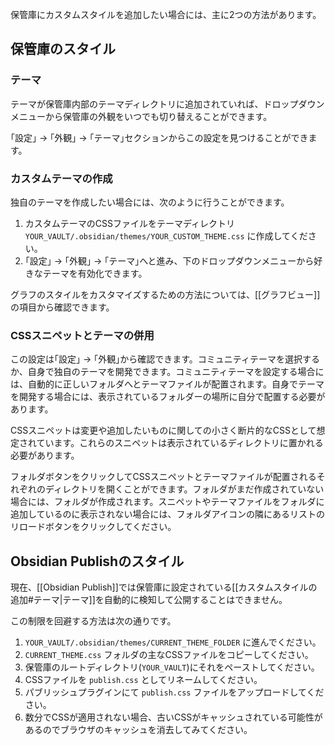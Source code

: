 保管庫にカスタムスタイルを追加したい場合には、主に2つの方法があります。

## 保管庫のスタイル

### テーマ

テーマが保管庫内部のテーマディレクトリに追加されていれば、ドロップダウンメニューから保管庫の外観をいつでも切り替えることができます。

｢設定｣ → ｢外観｣ → ｢テーマ｣セクションからこの設定を見つけることができます。

### カスタムテーマの作成

独自のテーマを作成したい場合には、次のように行うことができます。

1. カスタムテーマのCSSファイルをテーマディレクトリ `YOUR_VAULT/.obsidian/themes/YOUR_CUSTOM_THEME.css` に作成してください。
2. ｢設定｣ → ｢外観｣ → ｢テーマ｣へと進み、下のドロップダウンメニューから好きなテーマを有効化できます。

グラフのスタイルをカスタマイズするための方法については、[[グラフビュー]]の項目から確認できます。

### CSSスニペットとテーマの併用

この設定は｢設定｣ → ｢外観｣から確認できます。コミュニティテーマを選択するか、自身で独自のテーマを開発できます。コミュニティテーマを設定する場合には、自動的に正しいフォルダへとテーマファイルが配置されます。自身でテーマを開発する場合には、表示されているフォルダーの場所に自分で配置する必要があります。

CSSスニペットは変更や追加したいものに関しての小さく断片的なCSSとして想定されています。これらのスニペットは表示されているディレクトリに置かれる必要があります。

フォルダボタンをクリックしてCSSスニペットとテーマファイルが配置されるそれぞれのディレクトリを開くことができます。フォルダがまだ作成されていない場合には、フォルダが作成されます。スニペットやテーマファイルをフォルダに追加しているのに表示されない場合には、フォルダアイコンの隣にあるリストのリロードボタンをクリックしてください。

## Obsidian Publishのスタイル

現在、[[Obsidian Publish]]では保管庫に設定されている[[カスタムスタイルの追加#テーマ|テーマ]]を自動的に検知して公開することはできません。

この制限を回避する方法は次の通りです。

1. `YOUR_VAULT/.obsidian/themes/CURRENT_THEME_FOLDER` に進んでください。
2. `CURRENT_THEME.css` フォルダの主なCSSファイルをコピーしてください。
3. 保管庫のルートディレクトリ(`YOUR_VAULT`)にそれをペーストしてください。
4. CSSファイルを `publish.css` としてリネームしてください。
5. パブリッシュプラグインにて `publish.css` ファイルをアップロードしてください。
6. 数分でCSSが適用されない場合、古いCSSがキャッシュされている可能性があるのでブラウザのキャッシュを消去してみてください。
